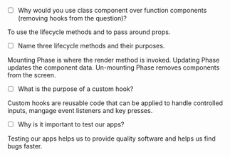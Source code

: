 
- [ ] Why would you use class component over function components (removing hooks from the question)?

To use the lifecycle methods and to pass around props.

- [ ] Name three lifecycle methods and their purposes.

Mounting Phase is where the render method is invoked.
Updating Phase updates the component data.
Un-mounting Phase removes components from the screen.

- [ ] What is the purpose of a custom hook?

Custom hooks are reusable code that can be applied to handle controlled inputs, mangage event listeners and key presses.

- [ ] Why is it important to test our apps?

Testing our apps helps us to provide quality software and helps us find bugs faster.